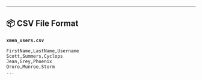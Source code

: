 
---

## 📦 CSV File Format

**`xmen_users.csv`**

```csv
FirstName,LastName,Username
Scott,Summers,Cyclops
Jean,Grey,Phoenix
Ororo,Munroe,Storm
...
